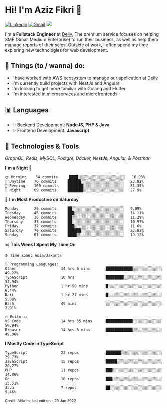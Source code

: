 <!-- Greetings -->
# Hi! I'm Aziz Fikri :bow:

<!-- Social Media -->
[![Linkedin](https://img.shields.io/badge/-afikrim-blue?style=flat&logo=Linkedin&logoColor=white)](https://www.linkedin.com/in/afikrim/)
[![Gmail](https://img.shields.io/badge/-afikrim10@gmail.com-c14438?style=flat&logo=Gmail&logoColor=white)](mailto:afikrim10@gmail.com)
![](https://komarev.com/ghpvc/?username=afikrim&label=Visitor&color=2bbc8a)

<!-- Introduction -->
I'm a **Fullstack Engineer** at [Deliv](https://kios.deliv.id), The premium service focuses on helping SME (Small Medium Enterprise) to run their business, as well as help them manage reports of their sales. Outside of work, I often spend my time exploring new technologies for web development.

## 📃 Things (to / wanna) do:
- I have worked with AWS ecosystem to manage our application at [Deliv](https://kios.deliv.id)
- I'm currently build projects with NestJs and Angular
- I'm looking to get more familiar with Golang and Flutter
- I'm interested in microservices and microfrontends

## 📊 Languages
- ✨ Backend Development: **NodeJS, PHP & Java**
- ✨ Frontend Development: **Javascript**

## 🔧 Technologies & Tools
*GraphQL, Redis, MySQL, Postgre, Docker, NestJs, Angular, & Postman*

<!--START_SECTION:waka-->
**I'm a Night 🦉** 

```text
🌞 Morning    54 commits     ████░░░░░░░░░░░░░░░░░░░░░   16.93% 
🌆 Daytime    76 commits     ██████░░░░░░░░░░░░░░░░░░░   23.82% 
🌃 Evening    100 commits    ███████░░░░░░░░░░░░░░░░░░   31.35% 
🌙 Night      89 commits     ███████░░░░░░░░░░░░░░░░░░   27.9%

```
📅 **I'm Most Productive on Saturday** 

```text
Monday       29 commits     ██░░░░░░░░░░░░░░░░░░░░░░░   9.09% 
Tuesday      45 commits     ███░░░░░░░░░░░░░░░░░░░░░░   14.11% 
Wednesday    36 commits     ██░░░░░░░░░░░░░░░░░░░░░░░   11.29% 
Thursday     35 commits     ██░░░░░░░░░░░░░░░░░░░░░░░   10.97% 
Friday       37 commits     ███░░░░░░░░░░░░░░░░░░░░░░   11.6% 
Saturday     76 commits     ██████░░░░░░░░░░░░░░░░░░░   23.82% 
Sunday       61 commits     ████░░░░░░░░░░░░░░░░░░░░░   19.12%

```


📊 **This Week I Spent My Time On** 

```text
⌚︎ Time Zone: Asia/Jakarta

💬 Programming Languages: 
Other                    14 hrs 6 mins       ████████████░░░░░░░░░░░░░   49.22% 
TypeScript               10 hrs              ████████░░░░░░░░░░░░░░░░░   34.94% 
Python                   1 hr 50 mins        █░░░░░░░░░░░░░░░░░░░░░░░░   6.44% 
Dart                     1 hr 27 mins        █░░░░░░░░░░░░░░░░░░░░░░░░   5.08% 
Bash                     49 mins             ░░░░░░░░░░░░░░░░░░░░░░░░░   2.91%

🔥 Editors: 
VS Code                  14 hrs 35 mins      ████████████░░░░░░░░░░░░░   50.94% 
Browser                  14 hrs 3 mins       ████████████░░░░░░░░░░░░░   49.06%

```

**I Mostly Code in TypeScript** 

```text
TypeScript               22 repos            ███████░░░░░░░░░░░░░░░░░░   29.73% 
JavaScript               15 repos            █████░░░░░░░░░░░░░░░░░░░░   20.27% 
PHP                      11 repos            ███░░░░░░░░░░░░░░░░░░░░░░   14.86% 
Go                       10 repos            ███░░░░░░░░░░░░░░░░░░░░░░   13.51% 
Java                     7 repos             ██░░░░░░░░░░░░░░░░░░░░░░░   9.46%

```



<!--END_SECTION:waka-->

<sub>Credit: Afikrim, last edit on - 29 Jan 2022</sub>
